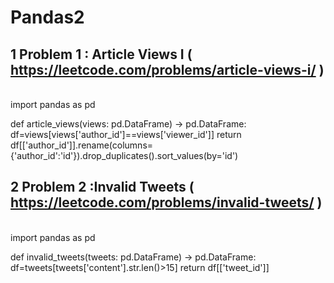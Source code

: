 # Pandas2
## 1 Problem 1 : Article Views I	(	https://leetcode.com/problems/article-views-i/  )
<br>
import pandas as pd

def article_views(views: pd.DataFrame) -> pd.DataFrame:
    df=views[views['author_id']==views['viewer_id']]
    return df[['author_id']].rename(columns={'author_id':'id'}).drop_duplicates().sort_values(by='id')


## 2 Problem 2 :Invalid Tweets	(	https://leetcode.com/problems/invalid-tweets/ )
<br>
import pandas as pd

def invalid_tweets(tweets: pd.DataFrame) -> pd.DataFrame:
    df=tweets[tweets['content'].str.len()>15]
    return df[['tweet_id']]




